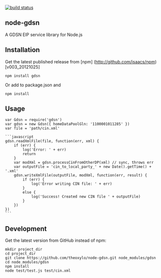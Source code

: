 [![build status](https://secure.travis-ci.org/theoxylo/node-gdsn.png)](http://travis-ci.org/theoxylo/node-gdsn)

## node-gdsn

A GDSN EIP service library for Node.js


## Installation

Get the latest published release from [npm] (http://github.com/isaacs/npm) [v003_20121025]

    npm install gdsn

Or add to package.json and 

    npm install


## Usage

    var Gdsn = require('gdsn')
    var gdsn = new Gdsn({ homeDataPoolGln: '1100001011285' })
    var file = 'path/cin.xml'

    ```javascript
    gdsn.readXmlFile(file, function(err, xml) {
        if (err) {
            log('Error: ' + err)
            return
        }
        var modXml = gdsn.processCinFromOtherDP(xml) // sync, throws err
        var outputFile = 'cin_to_local_party_' + new Date().getTime() + '.xml'
        gdsn.writeXmlFile(outputFile, modXml, function(err, result) {
            if (err) {
                log('Error writing CIN file: ' + err)
            }
            else {
                log('Success! Created new CIN file ' + outputFile)
            }
        })
    })
    ```


## Development
    
Get the latest version from GitHub instead of npm:

    mkdir project_dir
    cd project_dir
    git clone https://github.com/theoxylo/node-gdsn.git node_modules/gdsn
    cd node_modules/gdsn
    npm install
    node test/test.js test/cin.xml